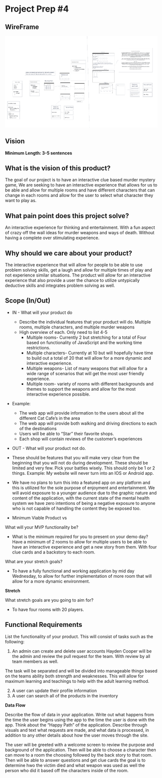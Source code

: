 # Project Prep #4

## WireFrame  

![WireFrame BreakDown](./Screenshot%202023-03-27%20at%208.56.40%20PM.png)

## Vision

**Minimum Length: 3-5 sentences**

## What is the vision of this product?

The goal of our project is to have an interactive clue based murder mystery game, We are seeking to have an interactive experience that allows for us to be able and allow for multiple rooms and have different characters that can change in each rooms and allow for the user to select what character they want to play as.

## What pain point does this project solve?

An interactive experience for thinking and entertainment. With a fun aspect of crazy off the wall ideas for murder weapons and ways of death. Without having a complete over stimulating experience.

## Why should we care about your product?

The interactive experience that will allow for people to be able to use problem solving skills, get a laugh and allow for multiple times of play and not experience similar situations. The product will allow for an interactive experience that also provide a user the chance to utilize untypically deductive skills and integrates problem solving as well.

## Scope (In/Out)

- IN - What will your product do
  - Describe the individual features that your product will do.
    Multiple rooms, multiple characters, and multiple murder weapons
  - High overview of each. Only need to list 4-5
    - Multiple rooms- Currently 2 but stretching for a total of Four based on functionality of JavaScript and the working time restrictions.
    - Multiple characters- Currently at 10 but will hopefully have time to build out a total of 20 that will allow for a more dynamic and interactive experience.
    - Multiple weapons- List of many weapons that will allow for a wide range of scenarios that will get the most user friendly experience.
    - Multiple room- variety of rooms with different backgrounds and themes to support the weapons and allow for the most interactive experience possible.

- Example:
  - The web app will provide information to the users about all the different Cat Cafe’s in the area
  - The web app will provide both walking and driving directions to each of the destinations
  - Users will be able to “Star” their favorite shops.
  - Each shop will contain reviews of the customer’s experiences
- OUT - What will your product not do.
- These should be features that you will make very clear from the beginning that you will not do during development. These should be limited and very few. Pick your battles wisely. This should only be 1 or 2 things. Example: My website will never turn into an IOS or Android app.

- We have no plans to turn this into a featured app on any platform and this is utilized for the sole purpose of enjoyment and entertainment. We will avoid exposure to a younger audience due to the graphic nature and content of the application, with the current state of the mental health system we have zero intentions of being a negative exposure to anyone who is not capable of handling the content they be exposed too.

- Minimum Viable Product vs

What will your MVP functionality be?

- What is the minimum required for you to present on your demo day? Have a minimum of 2 rooms to allow for multiple users to be able to have an interactive experience and get a new story from them. With four clue cards and a backstory to each room.

What are your stretch goals?

- To have a fully functional and working application by mid day Wednesday, to allow for further implementation of more room that will allow for a more dynamic environment.

**Stretch**

What stretch goals are you going to aim for?

- To have four rooms with 20 players.

## Functional Requirements

List the functionality of your product. This will consist of tasks such as the following:

1. An admin can create and delete user accounts
Hayden Cooper will be the admin and review the pull request for the team. With review by all team members as well.

The task will be separated and will be divided into manageable things based on the teams ability both strength and weaknesses. This will allow for maximum learning and teachings to help with the adult learning method.

2. A user can update their profile information
3. A user can search all of the products in the inventory

**Data Flow**

Describe the flow of data in your application. Write out what happens from the time the user begins using the app to the time the user is done with the app. Think about the “Happy Path” of the application. Describe through visuals and text what requests are made, and what data is processed, in addition to any other details about how the user moves through the site.

The user will be greeted with a welcome screen to review the purpose and background of the application. Then will be able to choose a character then can move to a room the choosing followed by the back story to that room. Then will be able to answer questions and get clue cards the goal is to determine hwo the victim died and what weapon was used as well the person who did it based off the characters inside of the room.
